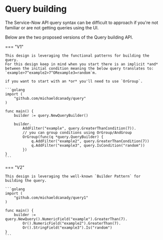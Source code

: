 # Query building

The Service-Now API query syntax can be difficult to approach if you're not familiar or are not getting queries using the UI.

Below are the two proposed versions of the Query building API.

=== "V1"

    This design is leveraging the functional patterns for building the query.
    For this design keep in mind when you start there is an implicit *and* between the initial condition meaning the below query translates to: `example>7^example2>7^ORexample3=random`m.

    if you want to start with an *or* you'll need to use `OrGroup`.

    ```golang
    import (
        "github.com/michaeldcanady/query"
    )

    func main() {
        builder := query.NewQueryBuilder()

        builder.
            AddFilter("example", query.GreaterThanCondition(7)).
            // you can group conditions using OrGroup/AndGroup
            OrGroup(func(q *query.QueryBuilder) {
                q.AddFilter("example2", query.GreaterThanCondition(7))
                q.AddFilter("example3", query.IsCondition("random"))
            })
    }
    ```

=== "V2"

    This design is leveraging the well-known `Builder Pattern` for building the query.

    ```golang
    import (
        "github.com/michaeldcanady/query1"
    )

    func main() {
        builder := query.NewQuery().NumericField("example").GreaterThan(7).
            Or().NumericField("example2").GreaterThan(7).
            Or().StringField("example3").Is("random")
    }
    ```
